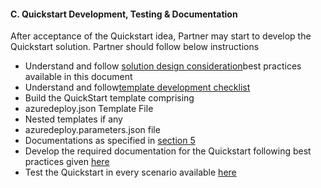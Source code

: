 <h4><b>C. Quickstart Development, Testing & Documentation</b></h4>
<p>After  acceptance of the Quickstart idea, Partner may start to develop the Quickstart  solution. Partner should follow below instructions</p>
<ul>
  <li>Understand and follow <a href="./Quickstartarchitecture.html">solution design consideration</a>best practices available in this document</li>
  <li>Understand and follow<a href="./6a.html">template development checklist</a></li>
  <li>Build the QuickStart template  comprising</li>

  <li>azuredeploy.json  Template File</li>
  <li>Nested  templates if any</li>
  <li>azuredeploy.parameters.json  file</li>
  <li>Documentations as specified in <a href="./6a.html">section 5</a> </li>

  <li>Develop the required  documentation for the Quickstart following best practices given <a href="./6b.html">here</a></li>
  <li>Test the Quickstart in every  scenario available <a href="./6a.html">here</a></li></ul>
